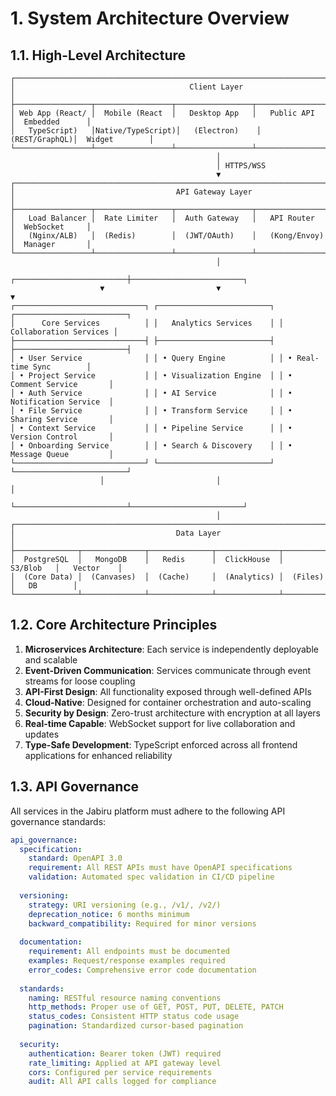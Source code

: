 # 1. System Architecture Overview

## 1.1. High-Level Architecture

```
┌─────────────────────────────────────────────────────────────────────────────────────────┐
│                                       Client Layer                                       │
├─────────────────┬─────────────────┬─────────────────┬─────────────────┬────────────────┤
│ Web App (React/ │  Mobile (React  │   Desktop App   │   Public API    │  Embedded      │
│   TypeScript)   │Native/TypeScript)│   (Electron)    │   (REST/GraphQL)│  Widget        │
└─────────────────┴─────────────────┴─────────────────┴─────────────────┴────────────────┘
                                              │
                                              │ HTTPS/WSS
                                              ▼
┌─────────────────────────────────────────────────────────────────────────────────────────┐
│                                    API Gateway Layer                                     │
├─────────────────┬─────────────────┬─────────────────┬─────────────────┬────────────────┤
│   Load Balancer │  Rate Limiter   │  Auth Gateway   │   API Router    │  WebSocket     │
│   (Nginx/ALB)   │  (Redis)        │  (JWT/OAuth)    │   (Kong/Envoy)  │  Manager       │
└─────────────────┴─────────────────┴─────────────────┴─────────────────┴────────────────┘
                                              │
                    ┌─────────────────────────┼─────────────────────────┐
                    ▼                         ▼                         ▼
┌─────────────────────────────┐ ┌─────────────────────────┐ ┌─────────────────────────┐
│      Core Services          │ │   Analytics Services    │ │  Collaboration Services │
├─────────────────────────────┤ ├─────────────────────────┤ ├─────────────────────────┤
│ • User Service              │ │ • Query Engine          │ │ • Real-time Sync        │
│ • Project Service           │ │ • Visualization Engine  │ │ • Comment Service       │
│ • Auth Service              │ │ • AI Service            │ │ • Notification Service  │
│ • File Service              │ │ • Transform Service     │ │ • Sharing Service       │
│ • Context Service           │ │ • Pipeline Service      │ │ • Version Control       │
│ • Onboarding Service        │ │ • Search & Discovery    │ │ • Message Queue         │
└─────────────────────────────┘ └─────────────────────────┘ └─────────────────────────┘
                    │                         │                         │
                    └─────────────────────────┴─────────────────────────┘
                                              │
┌─────────────────────────────────────────────────────────────────────────────────────────┐
│                                    Data Layer                                            │
├──────────────┬──────────────┬──────────────┬──────────────┬─────────────┬─────────────┤
│  PostgreSQL  │   MongoDB    │   Redis      │  ClickHouse  │   S3/Blob   │   Vector    │
│  (Core Data) │  (Canvases)  │  (Cache)     │  (Analytics) │  (Files)    │   DB        │
└──────────────┴──────────────┴──────────────┴──────────────┴─────────────┴─────────────┘
```

## 1.2. Core Architecture Principles

1. **Microservices Architecture**: Each service is independently deployable and scalable
2. **Event-Driven Communication**: Services communicate through event streams for loose coupling
3. **API-First Design**: All functionality exposed through well-defined APIs
4. **Cloud-Native**: Designed for container orchestration and auto-scaling
5. **Security by Design**: Zero-trust architecture with encryption at all layers
6. **Real-time Capable**: WebSocket support for live collaboration and updates
7. **Type-Safe Development**: TypeScript enforced across all frontend applications for enhanced reliability

## 1.3. API Governance

All services in the Jabiru platform must adhere to the following API governance standards:

```yaml
api_governance:
  specification:
    standard: OpenAPI 3.0
    requirement: All REST APIs must have OpenAPI specifications
    validation: Automated spec validation in CI/CD pipeline
    
  versioning:
    strategy: URI versioning (e.g., /v1/, /v2/)
    deprecation_notice: 6 months minimum
    backward_compatibility: Required for minor versions
    
  documentation:
    requirement: All endpoints must be documented
    examples: Request/response examples required
    error_codes: Comprehensive error code documentation
    
  standards:
    naming: RESTful resource naming conventions
    http_methods: Proper use of GET, POST, PUT, DELETE, PATCH
    status_codes: Consistent HTTP status code usage
    pagination: Standardized cursor-based pagination
    
  security:
    authentication: Bearer token (JWT) required
    rate_limiting: Applied at API gateway level
    cors: Configured per service requirements
    audit: All API calls logged for compliance
```